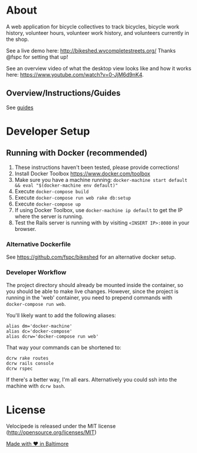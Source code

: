 # About
A web application for bicycle collectives to track bicycles, bicycle work history, volunteer hours, volunteer work history, and volunteers currently in the shop.

See a live demo here: <http://bikeshed.wvcompletestreets.org/>  Thanks @fspc for setting that up!

See an overview video of what the desktop view looks like and how it works here: https://www.youtube.com/watch?v=0-JjM6d9nK4.

## Overview/Instructions/Guides

See [guides](doc/guides.md)

# Developer Setup

## Running with Docker (recommended)

1. These instructions haven't been tested, please provide corrections!
1. Install Docker Toolbox <https://www.docker.com/toolbox>
1. Make sure you have a machine running: `docker-machine start default && eval "$(docker-machine env default)"`
1. Execute `docker-compose build`
1. Execute `docker-compose run web rake db:setup`
1. Execute `docker-compose up`
1. If using Docker Toolbox, use `docker-machine ip default` to get the IP where the server is running.
1. Test the Rails server is running with by visiting `<INSERT IP>:8080` in your browser.

### Alternative Dockerfile

See <https://github.com/fspc/bikeshed> for an alternative docker setup.

### Developer Workflow
The project directory should already be mounted inside the container, so you should be able to make live changes. However, since the project is running in the 'web' container, you need to prepend commands with `docker-compose run web`.

You'll likely want to add the following aliases:
```
alias dm='docker-machine'
alias dc='docker-compose'
alias dcrw='docker-compose run web'
```

That way your commands can be shortened to:
```
dcrw rake routes
dcrw rails console
dcrw rspec
```
If there's a better way, I'm all ears. Alternatively you could ssh into the machine with `dcrw bash`.

# License
Velocipede is released under the MIT license (http://opensource.org/licenses/MIT)

<a href="http://madewithloveinbaltimore.org">Made with &hearts; in Baltimore</a>
